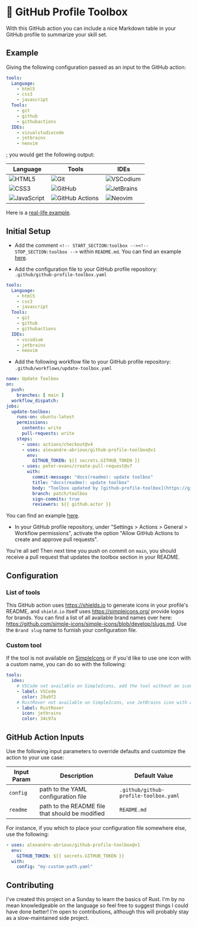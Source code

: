 # 🔧 GitHub Profile Toolbox

With this GitHub action you can include a nice Markdown table in your GitHub profile
to summarize your skill set.

## Example

Giving the following configuration passed as an input to the GitHub action:

```yaml
tools:
  Language:
    - html5
    - css3
    - javascript
  Tools:
    - git
    - github
    - githubactions
  IDEs:
    - visualstudiocode
    - jetbrains
    - neovim
```

; you would get the following output:

<!-- START_SECTION:toolbox -->
<!-- Generated by github-profile-toolbox GitHub action -->
| Language                                                                                                                       | Tools                                                                                                                                     | IDEs                                                                                                                        |
| ------------------------------------------------------------------------------------------------------------------------------ | ----------------------------------------------------------------------------------------------------------------------------------------- | --------------------------------------------------------------------------------------------------------------------------- |
| [<img align="left" alt="HTML5" src="https://img.shields.io/badge/-HTML5-E34F26?logoColor=white&logo=html5">](#)                | [<img align="left" alt="Git" src="https://img.shields.io/badge/-Git-F05032?logoColor=white&logo=git">](#)                                 | [<img align="left" alt="VSCodium" src="https://img.shields.io/badge/-VSCodium-2F80ED?logoColor=white&logo=vscodium">](#)    |
| [<img align="left" alt="CSS3" src="https://img.shields.io/badge/-CSS3-1572B6?logoColor=white&logo=css3">](#)                   | [<img align="left" alt="GitHub" src="https://img.shields.io/badge/-GitHub-181717?logoColor=white&logo=github">](#)                        | [<img align="left" alt="JetBrains" src="https://img.shields.io/badge/-JetBrains-000000?logoColor=white&logo=jetbrains">](#) |
| [<img align="left" alt="JavaScript" src="https://img.shields.io/badge/-JavaScript-F7DF1E?logoColor=black&logo=javascript">](#) | [<img align="left" alt="GitHub Actions" src="https://img.shields.io/badge/-GitHub Actions-2088FF?logoColor=white&logo=githubactions">](#) | [<img align="left" alt="Neovim" src="https://img.shields.io/badge/-Neovim-57A143?logoColor=white&logo=neovim">](#)          |
<!-- STOP_SECTION:toolbox -->

Here is a
[real-life example](https://github.com/alexandre-abrioux#hammer_and_wrench-toolbox).

## Initial Setup

- Add the comment `<!-- START_SECTION:toolbox --><!-- STOP_SECTION:toolbox -->` within `README.md`.
  You can find an example
  [here](https://github.com/alexandre-abrioux/alexandre-abrioux/blob/main/README.md?plain=1).

- Add the configuration file to your GitHub profile repository:
  `.github/github-profile-toolbox.yaml`

```yaml
tools:
  Language:
    - html5
    - css3
    - javascript
  Tools:
    - git
    - github
    - githubactions
  IDEs:
    - vscodium
    - jetbrains
    - neovim
```

- Add the following workflow file to your GitHub profile repository:
  `.github/workflows/update-toolbox.yaml`

```yaml
name: Update Toolbox
on:
  push:
    branches: [ main ]
  workflow_dispatch:
jobs:
  update-toolbox:
    runs-on: ubuntu-latest
    permissions:
      contents: write
      pull-requests: write
    steps:
      - uses: actions/checkout@v4
      - uses: alexandre-abrioux/github-profile-toolbox@v1
        env:
          GITHUB_TOKEN: ${{ secrets.GITHUB_TOKEN }}
      - uses: peter-evans/create-pull-request@v7
        with:
          commit-message: "docs(readme): update toolbox"
          title: "docs(readme): update toolbox"
          body: "Toolbox updated by [github-profile-toolbox](https://github.com/alexandre-abrioux/github-profile-toolbox) GitHub action"
          branch: patch/toolbox
          sign-commits: true
          reviewers: ${{ github.actor }}
```

You can find an example
[here](https://github.com/alexandre-abrioux/alexandre-abrioux/blob/main/.github/workflows/update-toolbox.yaml).

- In your GitHub profile repository, under "Settings > Actions > General > Workflow permissions",
  activate the option "Allow GitHub Actions to create and approve pull requests".

You're all set! Then next time you push on commit on `main`,
you should receive a pull request that updates the toolbox section in your README.

## Configuration

### List of tools

This GitHub action uses https://shields.io to generate icons in your profile's README,
and `shield.io` itself uses https://simpleicons.org/ provide logos for brands.
You can find a list of all available brand names over here:
https://github.com/simple-icons/simple-icons/blob/develop/slugs.md.
Use the `Brand slug` name to furnish your configuration file.

### Custom tool

If the tool is not available on [SimpleIcons](https://simpleicons.org/) or
if you'd like to use one icon with a custom name, you can do so with the following:

```yaml
tools:
  ides:
    # VSCode not available on SimpleIcons, add the tool without an icon
    - label: VSCode
      color: 29a9f2
    # RustRover not available on SimpleIcons, use JetBrains icon with a custom label and color
    - label: RustRover
      icon: jetbrains
      color: 34c97a
```

## GitHub Action Inputs

Use the following input parameters to override defaults and customize the action to your use case:

| Input Param | Description                                     | Default Value                         |
|-------------|-------------------------------------------------|---------------------------------------|
| `config`    | path to the YAML configuration file             | `.github/github-profile-toolbox.yaml` |
| `readme`    | path to the README file that should be modified | `README.md`                           |

For instance, if you which to place your configuration file somewhere else, use the following:

```yaml
- uses: alexandre-abrioux/github-profile-toolbox@v1
  env:
    GITHUB_TOKEN: ${{ secrets.GITHUB_TOKEN }}
  with:
    config: "my-custom-path.yaml"
```

## Contributing

I've created this project on a Sunday to learn the basics of Rust.
I'm by no mean knowledgeable on the language so feel free to suggest things I could have done better!
I'm open to contributions, although this will probably stay as a slow-maintained side project.
